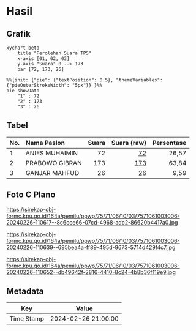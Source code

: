 # Hasil

## Grafik

```mermaid
xychart-beta
    title "Perolehan Suara TPS"
    x-axis [01, 02, 03]
    y-axis "Suara" 0 --> 173
    bar [72, 173, 26]
```

```mermaid
%%{init: {"pie": {"textPosition": 0.5}, "themeVariables": {"pieOuterStrokeWidth": "5px"}} }%%
pie showData
    "1" : 72
    "2" : 173
    "3" : 26
```

## Tabel

| No. | Nama Paslon    | Suara | Suara (raw) | Persentase |
|:--- |:-------------- | -----:| -----------:| ----------:|
| 1   | ANIES MUHAIMIN | 72    | [72][p-1]   | 26,57      |
| 2   | PRABOWO GIBRAN | 173   | [173][p-2]  | 63,84      |
| 3   | GANJAR MAHFUD  | 26    | [26][p-3]   | 9,59       |


[p-1]: https://github.com/gigit-pemilu/pemilu-2024-75-gorontalo/blob/main/pilpres/hitung-suara/sub/75-gorontalo/sub/71-kota-gorontalo/sub/06-kota-tengah/sub/1003-liluwo/sub/006-tps/sub/paslon-1.txt
[p-2]: https://github.com/gigit-pemilu/pemilu-2024-75-gorontalo/blob/main/pilpres/hitung-suara/sub/75-gorontalo/sub/71-kota-gorontalo/sub/06-kota-tengah/sub/1003-liluwo/sub/006-tps/sub/paslon-2.txt
[p-3]: https://github.com/gigit-pemilu/pemilu-2024-75-gorontalo/blob/main/pilpres/hitung-suara/sub/75-gorontalo/sub/71-kota-gorontalo/sub/06-kota-tengah/sub/1003-liluwo/sub/006-tps/sub/paslon-3.txt

## Foto C Plano

https://sirekap-obj-formc.kpu.go.id/164a/pemilu/ppwp/75/71/06/10/03/7571061003006-20240226-110617--8c6cce66-07cd-4968-adc2-86620b4417a0.jpg

https://sirekap-obj-formc.kpu.go.id/164a/pemilu/ppwp/75/71/06/10/03/7571061003006-20240226-110639--695bea4a-ff89-495d-9673-5714d429f4c7.jpg

https://sirekap-obj-formc.kpu.go.id/164a/pemilu/ppwp/75/71/06/10/03/7571061003006-20240226-110652--db49642f-2816-4410-8c24-4b8b36f119e9.jpg


## Metadata

| Key        | Value               |
| ---------- | ------------------- |
| Time Stamp | 2024-02-26 21:00:00 |



